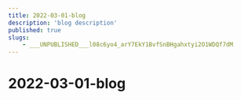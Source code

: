 ```yaml
---
title: 2022-03-01-blog
description: 'blog description'
published: true
slugs:
    - ___UNPUBLISHED___l08c6yo4_arY7EkY1BvfSnBHgahxtyi2O1WDQf7dM
---
```


# 2022-03-01-blog
